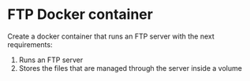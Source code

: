 # FTP Docker container
Create a docker container that runs an FTP server with the next requirements:
1. Runs an FTP server
2. Stores the files that are managed through the server inside a volume
